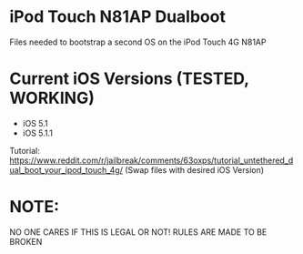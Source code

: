 # iPod Touch N81AP Dualboot
Files needed to bootstrap a second OS on the iPod Touch 4G N81AP 
# 
# Current iOS Versions (TESTED, WORKING)
* iOS 5.1
* iOS 5.1.1

Tutorial: https://www.reddit.com/r/jailbreak/comments/63oxps/tutorial_untethered_dual_boot_your_ipod_touch_4g/
(Swap files with desired iOS Version)

# NOTE:
NO ONE CARES IF THIS IS LEGAL OR NOT! RULES ARE MADE TO BE BROKEN
